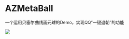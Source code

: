 # AZMetaBall
一个运用贝塞尔曲线画元球的Demo，实现QQ“一键退朝”的功能

![](https://github.com/Xieyupeng520/AZMetaBall/blob/master/gif/1.gif)
